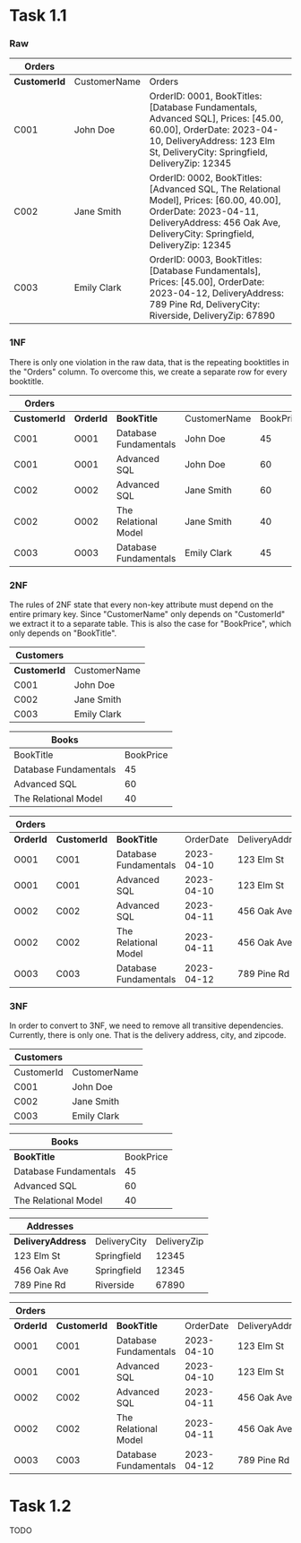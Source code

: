 # Task 1.1

### Raw

| Orders        |              |                                                                                                                                                                                             |
| ---------- | ------------ | ------------------------------------------------------------------------------------------------------------------------------------------------------------------------------------------- |
| **CustomerId** | CustomerName | Orders                                                                                                                                                                                      |
| C001       | John Doe     | OrderID: 0001, BookTitles: [Database Fundamentals, Advanced SQL], Prices: [45.00, 60.00], OrderDate: 2023-04-10, DeliveryAddress: 123 Elm St, DeliveryCity: Springfield, DeliveryZip: 12345 |
| C002       | Jane Smith   | OrderID: 0002, BookTitles: [Advanced SQL, The Relational Model], Prices: [60.00, 40.00], OrderDate: 2023-04-11, DeliveryAddress: 456 Oak Ave, DeliveryCity: Springfield, DeliveryZip: 12345 |
| C003       | Emily Clark  | OrderID: 0003, BookTitles: [Database Fundamentals], Prices: [45.00], OrderDate: 2023-04-12, DeliveryAddress: 789 Pine Rd, DeliveryCity: Riverside, DeliveryZip: 67890                       | 

### 1NF

There is only one violation in the raw data, that is the repeating booktitles in the "Orders" column. To overcome this, we create a separate row for every booktitle.

| Orders        |         |                       |              |           |            |                 |              |             |
| ---------- | ------- | --------------------- | ------------ | --------- | ---------- | --------------- | ------------ | ----------- |
| **CustomerId** | **OrderId** | **BookTitle**             | CustomerName | BookPrice | OrderDate  | DeliveryAddress | DeliveryCity | DeliveryZip |
| C001       | O001    | Database Fundamentals | John Doe     | 45        | 2023-04-10 | 123 Elm St      | Springfield  | 12345       |
| C001       | O001    | Advanced SQL          | John Doe     | 60        | 2023-04-10 | 123 Elm St      | Springfield  | 12345       |
| C002       | O002    | Advanced SQL          | Jane Smith   | 60        | 2023-04-11 | 456 Oak Ave     | Springfield  | 12345       |
| C002       | O002    | The Relational Model  | Jane Smith   | 40        | 2023-04-11 | 456 Oak Ave     | Springfield  | 12345       |
| C003       | O003    | Database Fundamentals | Emily Clark  | 45        | 2023-04-12 | 789 Pine Rd     | Riverside    | 67890       |

### 2NF

The rules of 2NF state that every non-key attribute must depend on the entire primary key. Since "CustomerName" only depends on "CustomerId" we extract it to a separate table. This is also the case for "BookPrice", which only depends on "BookTitle".

| Customers        |              |
| ---------- | ------------ |
| **CustomerId** | CustomerName |
| C001       | John Doe     |
| C002       | Jane Smith   |
| C003       | Emily Clark  |

| Books                 |           |
| --------------------- | --------- |
| BookTitle             | BookPrice |
| Database Fundamentals | 45        |
| Advanced SQL          | 60        |
| The Relational Model  | 40        |

| Orders  |            |                       |            |                 |              |             |
| ------- | ---------- | --------------------- | ---------- | --------------- | ------------ | ----------- |
| **OrderId** | **CustomerId** | **BookTitle**             | OrderDate  | DeliveryAddress | DeliveryCity | DeliveryZip |
| O001    | C001       | Database Fundamentals | 2023-04-10 | 123 Elm St      | Springfield  | 12345       |
| O001    | C001       | Advanced SQL          | 2023-04-10 | 123 Elm St      | Springfield  | 12345       |
| O002    | C002       | Advanced SQL          | 2023-04-11 | 456 Oak Ave     | Springfield  | 12345       |
| O002    | C002       | The Relational Model  | 2023-04-11 | 456 Oak Ave     | Springfield  | 12345       |
| O003    | C003       | Database Fundamentals | 2023-04-12 | 789 Pine Rd     | Riverside    | 67890       |

### 3NF

In order to convert to 3NF, we need to remove all transitive dependencies. Currently, there is only one. That is the delivery address, city, and zipcode.

| Customers  |              |
| ---------- | ------------ |
| CustomerId | CustomerName |
| C001       | John Doe     |
| C002       | Jane Smith   |
| C003       | Emily Clark  |

| Books                 |           |
| --------------------- | --------- |
| **BookTitle**             | BookPrice |
| Database Fundamentals | 45        |
| Advanced SQL          | 60        |
| The Relational Model  | 40        |

| Addresses       |              |             |
| --------------- | ------------ | ----------- |
| **DeliveryAddress** | DeliveryCity | DeliveryZip |
| 123 Elm St      | Springfield  | 12345       |
| 456 Oak Ave     | Springfield  | 12345       |
| 789 Pine Rd     | Riverside    | 67890       |

| Orders  |            |                       |            |                 |
| ------- | ---------- | --------------------- | ---------- | --------------- |
| **OrderId** | **CustomerId** | **BookTitle**             | OrderDate  | DeliveryAddress |
| O001    | C001       | Database Fundamentals | 2023-04-10 | 123 Elm St      |
| O001    | C001       | Advanced SQL          | 2023-04-10 | 123 Elm St      |
| O002    | C002       | Advanced SQL          | 2023-04-11 | 456 Oak Ave     |
| O002    | C002       | The Relational Model  | 2023-04-11 | 456 Oak Ave     |
| O003    | C003       | Database Fundamentals | 2023-04-12 | 789 Pine Rd     |

# Task 1.2

TODO
